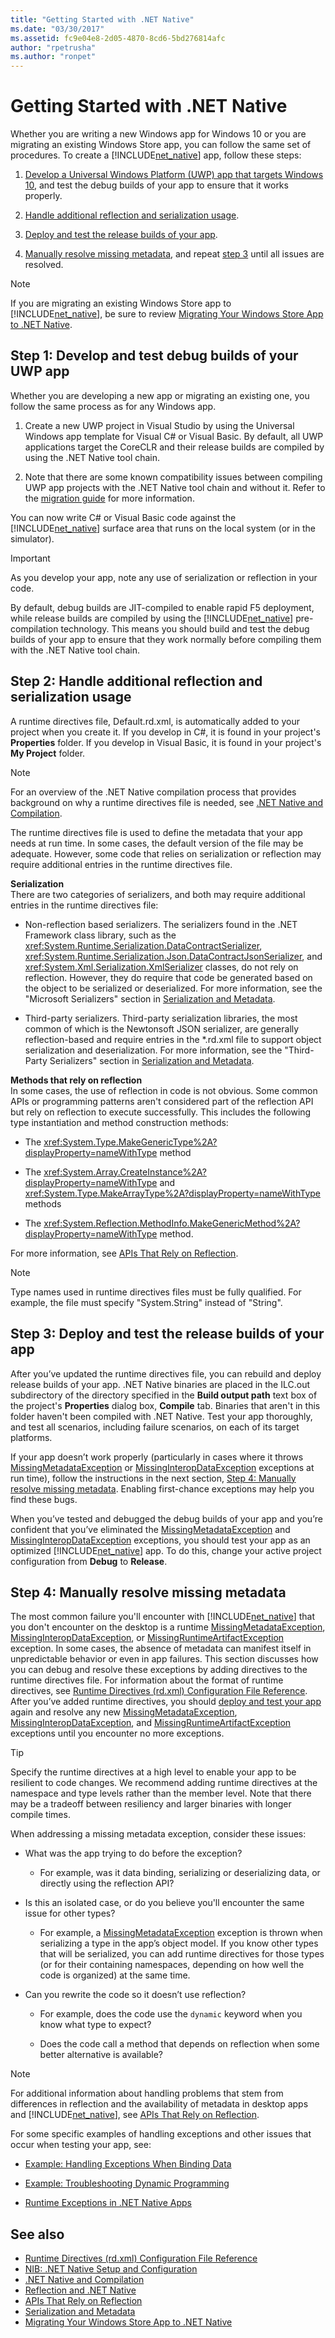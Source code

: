 ```yaml
---
title: "Getting Started with .NET Native"
ms.date: "03/30/2017"
ms.assetid: fc9e04e8-2d05-4870-8cd6-5bd276814afc
author: "rpetrusha"
ms.author: "ronpet"
---
```

# Getting Started with .NET Native
Whether you are writing a new Windows app for Windows 10 or you are migrating an existing Windows Store app, you can follow the same set of procedures. To create a [!INCLUDE[net_native](../../../includes/net-native-md.md)] app, follow these steps:  
  
1.  [Develop a Universal Windows Platform (UWP) app that targets Windows 10](#Step1), and test the debug builds of your app to ensure that it works properly.  
  
2.  [Handle additional reflection and serialization usage](#Step2).  
  
3.  [Deploy and test the release builds of your app](#Step3).  
  
4.  [Manually resolve missing metadata](#Step4), and repeat [step 3](#Step3) until all issues are resolved.  
  
> [!NOTE]
>  If you are migrating an existing Windows Store app to [!INCLUDE[net_native](../../../includes/net-native-md.md)], be sure to review [Migrating Your Windows Store App to .NET Native](../../../docs/framework/net-native/migrating-your-windows-store-app-to-net-native.md).  
  
<a name="Step1"></a>   
## Step 1: Develop and test debug builds of your UWP app  
 Whether you are developing a new app or migrating an existing one, you follow the same process as for any Windows app.  
  
1.  Create a new UWP project in Visual Studio by using the Universal Windows app template for Visual C# or Visual Basic. By default, all UWP applications target the CoreCLR and their release builds are compiled by using the .NET Native tool chain.  
  
2.  Note that there are some known compatibility issues between compiling UWP app projects with the .NET Native tool chain and without it. Refer to the [migration guide](../../../docs/framework/net-native/migrating-your-windows-store-app-to-net-native.md) for more information.  
  
 You can now write C# or Visual Basic code against the [!INCLUDE[net_native](../../../includes/net-native-md.md)] surface area that runs on the local system (or in the simulator).  
  
> [!IMPORTANT]
>  As you develop your app, note any use of serialization or reflection in your code.  
  
 By default, debug builds are JIT-compiled to enable rapid F5 deployment, while release builds are compiled by using the [!INCLUDE[net_native](../../../includes/net-native-md.md)] pre-compilation technology. This means you should build and test the debug builds of your app to ensure that they work normally before compiling them with the .NET Native tool chain.  
  
<a name="Step2"></a>   
## Step 2: Handle additional reflection and serialization usage  
 A runtime directives file, Default.rd.xml, is automatically added to your project when you create it. If you develop in C#, it is found in your project's **Properties** folder. If you develop in Visual Basic, it is found in your project's **My Project** folder.  
  
> [!NOTE]
>  For an overview of the .NET Native compilation process that provides background on why a runtime directives file is needed, see [.NET Native and Compilation](../../../docs/framework/net-native/net-native-and-compilation.md).  
  
 The runtime directives file is used to define the metadata that your app needs at run time. In some cases, the default version of the file may be adequate. However, some code that relies on serialization or reflection may require additional entries in the runtime directives file.  
  
 **Serialization**  
 There are two categories of serializers, and both may require additional entries in the runtime directives file:  
  
-   Non-reflection based serializers. The serializers found in the .NET Framework class library, such as the <xref:System.Runtime.Serialization.DataContractSerializer>, <xref:System.Runtime.Serialization.Json.DataContractJsonSerializer>, and <xref:System.Xml.Serialization.XmlSerializer> classes, do not rely on reflection. However, they do require that code be generated based on the object to be serialized or deserialized.  For more information, see the "Microsoft Serializers" section in [Serialization and Metadata](../../../docs/framework/net-native/serialization-and-metadata.md).  
  
-   Third-party serializers. Third-party serialization libraries, the most common of which is the Newtonsoft JSON serializer, are generally reflection-based and require entries in the *.rd.xml file to support object serialization and deserialization. For more information, see the "Third-Party Serializers" section in [Serialization and Metadata](../../../docs/framework/net-native/serialization-and-metadata.md).  
  
 **Methods that rely on reflection**  
 In some cases, the use of reflection in code is not obvious. Some common APIs or programming patterns aren't considered part of the reflection API but rely on reflection to execute successfully. This includes the following type instantiation and method construction methods:  
  
-   The <xref:System.Type.MakeGenericType%2A?displayProperty=nameWithType> method  
  
-   The <xref:System.Array.CreateInstance%2A?displayProperty=nameWithType> and <xref:System.Type.MakeArrayType%2A?displayProperty=nameWithType> methods  
  
-   The <xref:System.Reflection.MethodInfo.MakeGenericMethod%2A?displayProperty=nameWithType> method.  
  
 For more information, see [APIs That Rely on Reflection](../../../docs/framework/net-native/apis-that-rely-on-reflection.md).  
  
> [!NOTE]
>  Type names used in runtime directives files must be fully qualified. For example, the file must specify "System.String" instead of "String".  
  
<a name="Step3"></a>   
## Step 3: Deploy and test the release builds of your app  
 After you’ve updated the runtime directives file, you can rebuild and deploy release builds of your app. .NET Native binaries are placed in the ILC.out subdirectory of the directory specified in the **Build output path** text box of  the project's **Properties** dialog box, **Compile** tab. Binaries that aren't in this folder haven't been compiled with .NET Native. Test your app thoroughly, and test all scenarios, including failure scenarios, on each of its target platforms.  
  
 If your app doesn’t work properly (particularly in cases where it throws [MissingMetadataException](../../../docs/framework/net-native/missingmetadataexception-class-net-native.md) or [MissingInteropDataException](../../../docs/framework/net-native/missinginteropdataexception-class-net-native.md) exceptions at run time), follow the instructions in the next section, [Step 4: Manually resolve missing metadata](#Step4). Enabling first-chance exceptions may help you find these bugs.  
  
 When you’ve tested and debugged the debug builds of your app and you’re confident that you’ve eliminated the [MissingMetadataException](../../../docs/framework/net-native/missingmetadataexception-class-net-native.md) and [MissingInteropDataException](../../../docs/framework/net-native/missinginteropdataexception-class-net-native.md) exceptions, you should test your app as an optimized [!INCLUDE[net_native](../../../includes/net-native-md.md)] app. To do this, change your active project configuration from **Debug** to **Release**.  
  
<a name="Step4"></a>   
## Step 4: Manually resolve missing metadata  
 The most common failure you'll encounter with [!INCLUDE[net_native](../../../includes/net-native-md.md)] that you don't encounter on the desktop is a runtime [MissingMetadataException](../../../docs/framework/net-native/missingmetadataexception-class-net-native.md), [MissingInteropDataException](../../../docs/framework/net-native/missinginteropdataexception-class-net-native.md), or [MissingRuntimeArtifactException](../../../docs/framework/net-native/missingruntimeartifactexception-class-net-native.md) exception. In some cases, the absence of metadata can manifest itself in unpredictable behavior or even in app failures. This section discusses how you can debug and resolve these exceptions by adding directives to the runtime directives file. For information about the format of runtime directives, see [Runtime Directives (rd.xml) Configuration File Reference](../../../docs/framework/net-native/runtime-directives-rd-xml-configuration-file-reference.md). After you’ve added runtime directives, you should [deploy and test your app](#Step3) again and resolve any new [MissingMetadataException](../../../docs/framework/net-native/missingmetadataexception-class-net-native.md), [MissingInteropDataException](../../../docs/framework/net-native/missinginteropdataexception-class-net-native.md), and  [MissingRuntimeArtifactException](../../../docs/framework/net-native/missingruntimeartifactexception-class-net-native.md) exceptions until you encounter no more exceptions.  
  
> [!TIP]
>  Specify the runtime directives at a high level to enable your app to be resilient to code changes.  We recommend adding runtime directives at the namespace and type levels rather than the member level. Note that there may be a tradeoff between resiliency and larger binaries with longer compile times.  
  
 When addressing a missing metadata exception, consider these issues:  
  
-   What was the app trying to do before the exception?  
  
    -   For example, was it data binding, serializing or deserializing data, or directly using the reflection API?  
  
-   Is this an isolated case, or do you believe you'll encounter the same issue for other types?  
  
    -   For example, a [MissingMetadataException](../../../docs/framework/net-native/missingmetadataexception-class-net-native.md) exception is thrown when serializing a type in the app’s object model.  If you know other types that will be serialized, you can add runtime directives for those types (or for their containing namespaces, depending on how well the code is organized) at the same time.  
  
-   Can you rewrite the code so it doesn’t use reflection?  
  
    -   For example, does the code use the `dynamic` keyword when you know what type to expect?  
  
    -   Does the code call a method that depends on reflection when some better alternative is available?  
  
> [!NOTE]
>  For additional information about handling problems that stem from differences in reflection and the availability of metadata in desktop apps and [!INCLUDE[net_native](../../../includes/net-native-md.md)], see [APIs That Rely on Reflection](../../../docs/framework/net-native/apis-that-rely-on-reflection.md).  
  
 For some specific examples of handling exceptions and other issues that occur when testing your app, see:  
  
-   [Example: Handling Exceptions When Binding Data](../../../docs/framework/net-native/example-handling-exceptions-when-binding-data.md)  
  
-   [Example: Troubleshooting Dynamic Programming](../../../docs/framework/net-native/example-troubleshooting-dynamic-programming.md)  
  
-   [Runtime Exceptions in .NET Native Apps](../../../docs/framework/net-native/runtime-exceptions-in-net-native-apps.md)  
  
## See also
- [Runtime Directives (rd.xml) Configuration File Reference](../../../docs/framework/net-native/runtime-directives-rd-xml-configuration-file-reference.md)
- [NIB: .NET Native Setup and Configuration](https://msdn.microsoft.com/library/7c9bc375-8b87-4c33-bede-72d513e362ec)
- [.NET Native and Compilation](../../../docs/framework/net-native/net-native-and-compilation.md)
- [Reflection and .NET Native](../../../docs/framework/net-native/reflection-and-net-native.md)
- [APIs That Rely on Reflection](../../../docs/framework/net-native/apis-that-rely-on-reflection.md)
- [Serialization and Metadata](../../../docs/framework/net-native/serialization-and-metadata.md)
- [Migrating Your Windows Store App to .NET Native](../../../docs/framework/net-native/migrating-your-windows-store-app-to-net-native.md)
